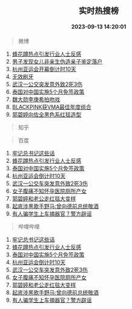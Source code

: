 <div align="center"><h2>实时热搜榜</h2><h4>2023-09-13 14:20:01</h4></div>

> 微博  

1. [蜂花蹲热点引发行业人士反感](https://s.weibo.com/weibo?q=%23%E8%9C%82%E8%8A%B1%E8%B9%B2%E7%83%AD%E7%82%B9%E5%BC%95%E5%8F%91%E8%A1%8C%E4%B8%9A%E4%BA%BA%E5%A3%AB%E5%8F%8D%E6%84%9F%23&t=31&band_rank=1&Refer=top)<br />
2. [男子发现女儿非亲生伪造亲子鉴定落户](https://s.weibo.com/weibo?q=%23%E7%94%B7%E5%AD%90%E5%8F%91%E7%8E%B0%E5%A5%B3%E5%84%BF%E9%9D%9E%E4%BA%B2%E7%94%9F%E4%BC%AA%E9%80%A0%E4%BA%B2%E5%AD%90%E9%89%B4%E5%AE%9A%E8%90%BD%E6%88%B7%23&t=31&band_rank=2&Refer=top)<br />
3. [杭州亚运会开幕倒计时10天](https://s.weibo.com/weibo?q=%23%E6%9D%AD%E5%B7%9E%E4%BA%9A%E8%BF%90%E4%BC%9A%E5%BC%80%E5%B9%95%E5%80%92%E8%AE%A1%E6%97%B610%E5%A4%A9%23&t=31&band_rank=3&Refer=top)<br />
4. [无效刷牙](https://s.weibo.com/weibo?q=%E6%97%A0%E6%95%88%E5%88%B7%E7%89%99&t=31&band_rank=4&Refer=top)<br />
5. [武汉一公交突发意外致2死3伤](https://s.weibo.com/weibo?q=%23%E6%AD%A6%E6%B1%89%E4%B8%80%E5%85%AC%E4%BA%A4%E7%AA%81%E5%8F%91%E6%84%8F%E5%A4%96%E8%87%B42%E6%AD%BB3%E4%BC%A4%23&t=31&band_rank=5&Refer=top)<br />
6. [泰国对中国实施5个月免签政策](https://s.weibo.com/weibo?q=%23%E6%B3%B0%E5%9B%BD%E5%AF%B9%E4%B8%AD%E5%9B%BD%E5%AE%9E%E6%96%BD5%E4%B8%AA%E6%9C%88%E5%85%8D%E7%AD%BE%E6%94%BF%E7%AD%96%23&t=31&band_rank=6&Refer=top)<br />
7. [魏大勋李庚希拍吻戏](https://s.weibo.com/weibo?q=%23%E9%AD%8F%E5%A4%A7%E5%8B%8B%E6%9D%8E%E5%BA%9A%E5%B8%8C%E6%8B%8D%E5%90%BB%E6%88%8F%23&t=31&band_rank=7&Refer=top)<br />
8. [BLACKPINK获VMA最佳年度组合](https://s.weibo.com/weibo?q=%23BLACKPINK%E8%8E%B7VMA%E6%9C%80%E4%BD%B3%E5%B9%B4%E5%BA%A6%E7%BB%84%E5%90%88%23&t=31&band_rank=8&Refer=top)<br />
9. [郭碧婷向佐全黑色系红毯造型](https://s.weibo.com/weibo?q=%23%E9%83%AD%E7%A2%A7%E5%A9%B7%E5%90%91%E4%BD%90%E5%85%A8%E9%BB%91%E8%89%B2%E7%B3%BB%E7%BA%A2%E6%AF%AF%E9%80%A0%E5%9E%8B%23&t=31&band_rank=9&Refer=top)<br />

> 知乎  


> 百度  

1. [牢记总书记这些话](https://www.baidu.com/s?wd=%E7%89%A2%E8%AE%B0%E6%80%BB%E4%B9%A6%E8%AE%B0%E8%BF%99%E4%BA%9B%E8%AF%9D&sa=fyb_news&rsv_dl=fyb_news)<br />
2. [蜂花蹲热点引发行业人士反感](https://www.baidu.com/s?wd=%E8%9C%82%E8%8A%B1%E8%B9%B2%E7%83%AD%E7%82%B9%E5%BC%95%E5%8F%91%E8%A1%8C%E4%B8%9A%E4%BA%BA%E5%A3%AB%E5%8F%8D%E6%84%9F&sa=fyb_news&rsv_dl=fyb_news)<br />
3. [泰国对中国实施5个月免签政策](https://www.baidu.com/s?wd=%E6%B3%B0%E5%9B%BD%E5%AF%B9%E4%B8%AD%E5%9B%BD%E5%AE%9E%E6%96%BD5%E4%B8%AA%E6%9C%88%E5%85%8D%E7%AD%BE%E6%94%BF%E7%AD%96&sa=fyb_news&rsv_dl=fyb_news)<br />
4. [杭州亚运会倒计时10天](https://www.baidu.com/s?wd=%E6%9D%AD%E5%B7%9E%E4%BA%9A%E8%BF%90%E4%BC%9A%E5%80%92%E8%AE%A1%E6%97%B610%E5%A4%A9&sa=fyb_news&rsv_dl=fyb_news)<br />
5. [武汉一公交车突发意外致2死3伤](https://www.baidu.com/s?wd=%E6%AD%A6%E6%B1%89%E4%B8%80%E5%85%AC%E4%BA%A4%E8%BD%A6%E7%AA%81%E5%8F%91%E6%84%8F%E5%A4%96%E8%87%B42%E6%AD%BB3%E4%BC%A4&sa=fyb_news&rsv_dl=fyb_news)<br />
6. [女子腹痛不知怀孕医院厕所产女](https://www.baidu.com/s?wd=%E5%A5%B3%E5%AD%90%E8%85%B9%E7%97%9B%E4%B8%8D%E7%9F%A5%E6%80%80%E5%AD%95%E5%8C%BB%E9%99%A2%E5%8E%95%E6%89%80%E4%BA%A7%E5%A5%B3&sa=fyb_news&rsv_dl=fyb_news)<br />
7. [郭碧婷和老公走红毯大变样](https://www.baidu.com/s?wd=%E9%83%AD%E7%A2%A7%E5%A9%B7%E5%92%8C%E8%80%81%E5%85%AC%E8%B5%B0%E7%BA%A2%E6%AF%AF%E5%A4%A7%E5%8F%98%E6%A0%B7&sa=fyb_news&rsv_dl=fyb_news)<br />
8. [起底涉黑歌手野马:曾向德前总统敬酒](https://www.baidu.com/s?wd=%E8%B5%B7%E5%BA%95%E6%B6%89%E9%BB%91%E6%AD%8C%E6%89%8B%E9%87%8E%E9%A9%AC%3A%E6%9B%BE%E5%90%91%E5%BE%B7%E5%89%8D%E6%80%BB%E7%BB%9F%E6%95%AC%E9%85%92&sa=fyb_news&rsv_dl=fyb_news)<br />
9. [有人骗学生上车摘器官？警方辟谣](https://www.baidu.com/s?wd=%E6%9C%89%E4%BA%BA%E9%AA%97%E5%AD%A6%E7%94%9F%E4%B8%8A%E8%BD%A6%E6%91%98%E5%99%A8%E5%AE%98%EF%BC%9F%E8%AD%A6%E6%96%B9%E8%BE%9F%E8%B0%A3&sa=fyb_news&rsv_dl=fyb_news)<br />

> 哔哩哔哩  

1. [牢记总书记这些话](https://www.baidu.com/s?wd=%E7%89%A2%E8%AE%B0%E6%80%BB%E4%B9%A6%E8%AE%B0%E8%BF%99%E4%BA%9B%E8%AF%9D&sa=fyb_news&rsv_dl=fyb_news)<br />
2. [蜂花蹲热点引发行业人士反感](https://www.baidu.com/s?wd=%E8%9C%82%E8%8A%B1%E8%B9%B2%E7%83%AD%E7%82%B9%E5%BC%95%E5%8F%91%E8%A1%8C%E4%B8%9A%E4%BA%BA%E5%A3%AB%E5%8F%8D%E6%84%9F&sa=fyb_news&rsv_dl=fyb_news)<br />
3. [泰国对中国实施5个月免签政策](https://www.baidu.com/s?wd=%E6%B3%B0%E5%9B%BD%E5%AF%B9%E4%B8%AD%E5%9B%BD%E5%AE%9E%E6%96%BD5%E4%B8%AA%E6%9C%88%E5%85%8D%E7%AD%BE%E6%94%BF%E7%AD%96&sa=fyb_news&rsv_dl=fyb_news)<br />
4. [杭州亚运会倒计时10天](https://www.baidu.com/s?wd=%E6%9D%AD%E5%B7%9E%E4%BA%9A%E8%BF%90%E4%BC%9A%E5%80%92%E8%AE%A1%E6%97%B610%E5%A4%A9&sa=fyb_news&rsv_dl=fyb_news)<br />
5. [武汉一公交车突发意外致2死3伤](https://www.baidu.com/s?wd=%E6%AD%A6%E6%B1%89%E4%B8%80%E5%85%AC%E4%BA%A4%E8%BD%A6%E7%AA%81%E5%8F%91%E6%84%8F%E5%A4%96%E8%87%B42%E6%AD%BB3%E4%BC%A4&sa=fyb_news&rsv_dl=fyb_news)<br />
6. [女子腹痛不知怀孕医院厕所产女](https://www.baidu.com/s?wd=%E5%A5%B3%E5%AD%90%E8%85%B9%E7%97%9B%E4%B8%8D%E7%9F%A5%E6%80%80%E5%AD%95%E5%8C%BB%E9%99%A2%E5%8E%95%E6%89%80%E4%BA%A7%E5%A5%B3&sa=fyb_news&rsv_dl=fyb_news)<br />
7. [郭碧婷和老公走红毯大变样](https://www.baidu.com/s?wd=%E9%83%AD%E7%A2%A7%E5%A9%B7%E5%92%8C%E8%80%81%E5%85%AC%E8%B5%B0%E7%BA%A2%E6%AF%AF%E5%A4%A7%E5%8F%98%E6%A0%B7&sa=fyb_news&rsv_dl=fyb_news)<br />
8. [起底涉黑歌手野马:曾向德前总统敬酒](https://www.baidu.com/s?wd=%E8%B5%B7%E5%BA%95%E6%B6%89%E9%BB%91%E6%AD%8C%E6%89%8B%E9%87%8E%E9%A9%AC%3A%E6%9B%BE%E5%90%91%E5%BE%B7%E5%89%8D%E6%80%BB%E7%BB%9F%E6%95%AC%E9%85%92&sa=fyb_news&rsv_dl=fyb_news)<br />
9. [有人骗学生上车摘器官？警方辟谣](https://www.baidu.com/s?wd=%E6%9C%89%E4%BA%BA%E9%AA%97%E5%AD%A6%E7%94%9F%E4%B8%8A%E8%BD%A6%E6%91%98%E5%99%A8%E5%AE%98%EF%BC%9F%E8%AD%A6%E6%96%B9%E8%BE%9F%E8%B0%A3&sa=fyb_news&rsv_dl=fyb_news)<br />
